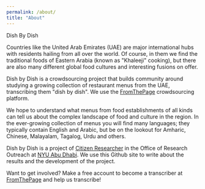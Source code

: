 ```yaml
---
permalink: /about/
title: "About"
---
```


Dish By Dish
    
Countries like the United Arab Emirates (UAE) are major international hubs with residents hailing from all over the world. Of course, in them we find the traditional foods of Eastern Arabia (known as "Khaleeji" cooking), but there are also many different global food cultures and interesting fusions on offer. 

Dish by Dish is a crowdsourcing project that builds community around studying a growing collection of restaurant menus from the UAE, transcribing them "dish by dish". We use the [FromThePage](https://fromthepage.com/menus) crowdsourcing platform. 

We hope to understand what menus from food establishments of all kinds can tell us about the complex landscape of food and culture in the region. In the ever-growing collection of menus you will find many languages; they typically contain English and Arabic, but be on the lookout for Amharic, Chinese, Malayalam, Tagalog, Urdu and others. 

Dish by Dish is a project of [Citizen Researcher](https://citizenresearcher.hosting.nyu.edu/) in the Office of Research Outreach at [NYU Abu Dhabi](https://nyuad.nyu.edu/en/). We use this Github site to write about the results and the development of the project. 

Want to get involved? Make a free account to become a transcriber at [FromThePage](https://fromthepage.com/signup) and help us transcribe!